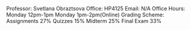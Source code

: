 Professor: Svetlana Obraztsova
Office: HP4125
Email: N/A
Office Hours:
	Monday 12pm-1pm
	Monday 1pm-2pm(Online)
Grading Scheme:
	Assignments 27%
	Quizzes 15%
	Midterm 25%
	Final Exam 33%
